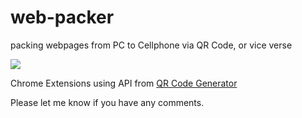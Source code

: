 # web-packer
packing webpages from PC to Cellphone via QR Code, or vice verse

<img src="gs://myapp-f4e1d.appspot.com/web-packer.gif" >

Chrome Extensions using API from <a href="http://goqr.me/api/">QR Code Generator</a>

Please let me know if you have any comments.

